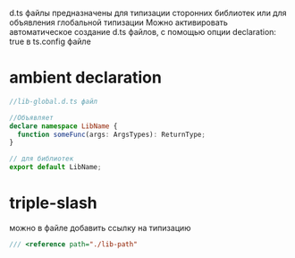 d.ts файлы предназначены для типизации сторонних библиотек или для объявления глобальной типизации
Можно активировать автоматическое создание d.ts файлов, с помощью опции declaration: true в ts.config файле

# ambient declaration

```ts
//lib-global.d.ts файл

//Объявляет
declare namespace LibName {
  function someFunc(args: ArgsTypes): ReturnType;
}

// для библиотек
export default LibName;
```

# triple-slash

можно в файле добавить ссылку на типизацию

```ts
/// <reference path="./lib-path"
```
